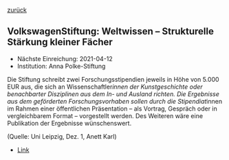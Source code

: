 [zurück](/funding/)

## VolkswagenStiftung: Weltwissen – Strukturelle Stärkung kleiner Fächer

* Nächste Einreichung: 2021-04-12
* Institution: Anna Polke-Stiftung

Die Stiftung schreibt zwei Forschungsstipendien jeweils in Höhe von 5.000 EUR aus, die sich an Wissenschaftler*innen der Kunstgeschichte oder benachbarter Disziplinen aus dem In- und Ausland richten. Die Ergebnisse aus dem geförderten Forschungsvorhaben sollen durch die Stipendiat*innen im Rahmen einer öffentlichen Präsentation – als Vortrag, Gespräch oder in vergleichbarem Format – vorgestellt werden. Des Weiteren wäre eine Publikation der Ergebnisse wünschenswert.

(Quelle: Uni Leipzig, Dez. 1, Anett Karl)

* [Link](https://www.anna-polke-stiftung.com/stipendium/)